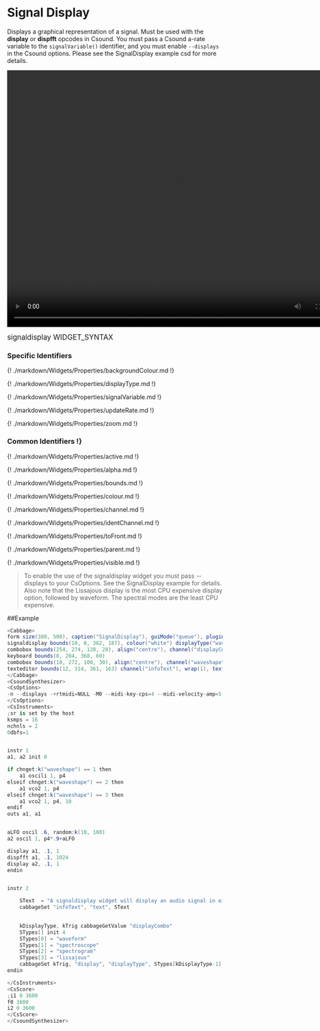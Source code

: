 # Signal Display

Displays a graphical representation of a signal. Must be used with the **display** or **dispfft** opcodes in Csound. You must pass a Csound a-rate variable to the `signalVariable()` identifier, and you must enable `--displays` in the Csound options. Please see the SignalDisplay example csd for more details. 

<video width="800" height="600" controls>
<source src="../../images/docs/signaldisplay.mp4">
</video> 

<big></pre>
signaldisplay WIDGET_SYNTAX
</pre></big>

### Specific Identifiers
{! ./markdown/Widgets/Properties/backgroundColour.md !}  

{! ./markdown/Widgets/Properties/displayType.md !}  

{! ./markdown/Widgets/Properties/signalVariable.md !} 

{! ./markdown/Widgets/Properties/updateRate.md !} 

{! ./markdown/Widgets/Properties/zoom.md !} 

### Common Identifiers !}

{! ./markdown/Widgets/Properties/active.md !}  

{! ./markdown/Widgets/Properties/alpha.md !}  

{! ./markdown/Widgets/Properties/bounds.md !}  

{! ./markdown/Widgets/Properties/colour.md !}  

{! ./markdown/Widgets/Properties/channel.md !} 

{! ./markdown/Widgets/Properties/identChannel.md !}  

{! ./markdown/Widgets/Properties/toFront.md !} 

{! ./markdown/Widgets/Properties/parent.md !} 

{! ./markdown/Widgets/Properties/visible.md !}  

<!--(End of identifiers)/-->

> To enable the use of the signaldisplay widget you must pass --displays to your CsOptions. See the SignalDisplay example for details. Also note that the Lissajous display is the most CPU expensive display option, followed by waveform. The spectral modes are the least CPU expensive.   


##Example
<!--(Widget Example)/-->
```csharp
<Cabbage>
form size(380, 500), caption("SignalDisplay"), guiMode("queue"), pluginId("SigD")
signaldisplay bounds(10, 8, 362, 187), colour("white") displayType("waveform"), backgroundColour(147, 210, 0), zoom(-1), signalVariable("a1", "a2"), channel("display")
combobox bounds(254, 274, 120, 28), align("centre"), channel("displayCombo"), text("Waveform", "Spectroscope", "Spectrogram", "Lissajous")
keyboard bounds(8, 204, 368, 60)
combobox bounds(10, 272, 100, 30), align("centre"), channel("waveshape"), items("Sine", "Saw", "Square")
texteditor bounds(12, 314, 361, 163) channel("infoText"), wrap(1), text("A signaldisplay widget will display an audio signal in either the time/pressure, or time/frequency domain. In this example it will display a variety of different waveforms. This widget is works with the 'display' and 'dispfft' opcodes in Csound, and as such you must include the '--displays' flag in your CsOptions.", "", "You must also pass the names of the audio variables you wish to display to the signalVariable() identifier. In this example variables a1 and a2 are displayed.")
</Cabbage>
<CsoundSynthesizer> 
<CsOptions>
-n --displays -+rtmidi=NULL -M0 --midi-key-cps=4 --midi-velocity-amp=5
</CsOptions>
<CsInstruments>
;sr is set by the host
ksmps = 16
nchnls = 2
0dbfs=1


instr 1
a1, a2 init 0

if chnget:k("waveshape") == 1 then
	a1 oscili 1, p4
elseif chnget:k("waveshape") == 2 then
	a1 vco2 1, p4
elseif chnget:k("waveshape") == 3 then
	a1 vco2 1, p4, 10
endif
outs a1, a1


aLFO oscil .6, random:k(10, 100)
a2 oscil 1, p4*.9+aLFO

display	a1, .1, 1
dispfft a1, .1, 1024
display	a2, .1, 1
endin


instr 2

    SText  = "A signaldisplay widget will display an audio signal in either the time/pressure, or time/frequency domain. In this example it will display a variety of different waveforms. This widget is works with the 'display' and 'dispfft' opcodes in Csound, and as such you must include the '--displays' flag in your CsOptions.\n\nYou must also pass the names of the audio variables you wish to display to the signalVariable() identifier. In this example variables a1 and a2 are displayed."
    cabbageSet "infoText", "text", SText
    

    kDisplayType, kTrig cabbageGetValue "displayCombo"
    STypes[] init 4
    STypes[0] = "waveform"
    STypes[1] = "spectroscope"
    STypes[2] = "spectrogram"
    STypes[3] = "lissajous"
    cabbageSet kTrig, "display", "displayType", STypes[kDisplayType-1]
endin

</CsInstruments>
<CsScore>
;i1 0 3600
f0 3600
i2 0 3600
</CsScore>
</CsoundSynthesizer>

```
<!--(End Widget Example)/-->
